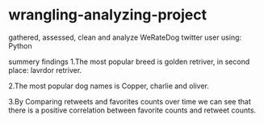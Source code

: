 # wrangling-analyzing-project
gathered, assessed, clean and analyze WeRateDog twitter user using: Python 


summery findings
1.The most popular breed is golden retriver, in second place: lavrdor retriver.

2.The most popular dog names is Copper, charlie and oliver.

3.By Comparing retweets and favorites counts over time we can see that there is a positive correlation between favorite counts and retweet counts.
